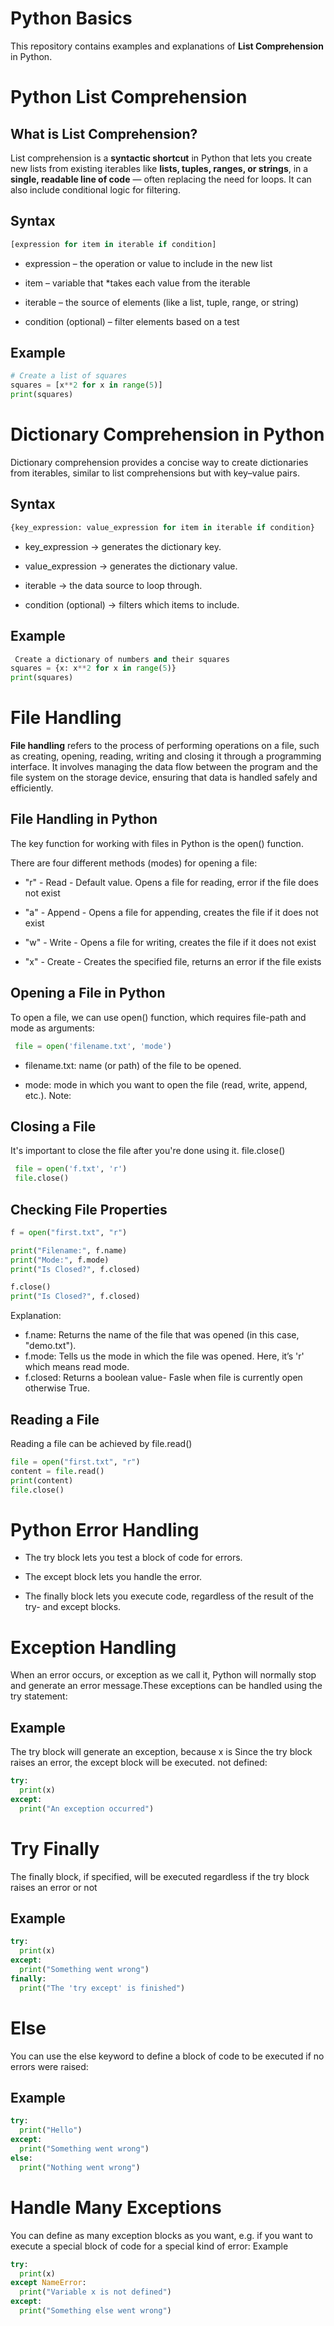 # Python Basics
This repository contains examples and explanations of **List Comprehension** in Python.

# Python List Comprehension

## What is List Comprehension?

List comprehension is a **syntactic shortcut** in Python that lets you create new lists 
from existing iterables like **lists, tuples, ranges, or strings**, in a **single, readable 
line of code** — often replacing the need for loops.  It can also include conditional logic for filtering.


## Syntax

```python
[expression for item in iterable if condition]

```
* expression – the operation or value to include in the new list

* item – variable that *takes each value from the iterable

* iterable – the source of elements (like a list, tuple, range, or string)

* condition (optional) – filter elements based on a test

## Example

```python
# Create a list of squares
squares = [x**2 for x in range(5)]
print(squares)


```

# Dictionary Comprehension in Python

Dictionary comprehension provides a concise way to create dictionaries from iterables, similar to list comprehensions but with key–value pairs.

## Syntax
```python
{key_expression: value_expression for item in iterable if condition}
```
* key_expression → generates the dictionary key.

* value_expression → generates the dictionary value.

* iterable → the data source to loop   through.

* condition (optional) → filters which items to include.

## Example
```python
 Create a dictionary of numbers and their squares
squares = {x: x**2 for x in range(5)}
print(squares)

```
# File Handling 
**File handling** refers to the process of performing operations on a file, such as creating, opening, 
reading, writing and closing it through a programming interface. It involves managing the data flow 
between the program and the file system on the storage device, ensuring that data is handled safely and efficiently.

## File Handling in Python
The key function for working with files in Python is the open() function.

There are four different methods (modes) for opening a file:

* "r" - Read - Default value. Opens a file for reading, error if the file does not exist

* "a" - Append - Opens a file for appending, creates the file if it does not exist

* "w" - Write - Opens a file for writing, creates the file if it does not exist

* "x" - Create - Creates the specified file, returns an error if the file exists


## Opening a File in Python
To open a file, we can use open() function, which requires file-path and mode as arguments:

```python
 file = open('filename.txt', 'mode')

```

* filename.txt: name (or path) of the file to be opened.

* mode: mode in which you want to open the file (read, write, append, etc.).
Note: 

## Closing a File
It's important to close the file after you're done using it. file.close()

```python
 file = open('f.txt', 'r')
 file.close()
```
## Checking File Properties
```python
f = open("first.txt", "r")

print("Filename:", f.name)
print("Mode:", f.mode)
print("Is Closed?", f.closed)

f.close()
print("Is Closed?", f.closed)
```
Explanation:

* f.name: Returns the name of the file that was opened (in this case, "demo.txt").
* f.mode: Tells us the mode in which the file was opened. Here, it’s 'r' which means read mode.
* f.closed: Returns a boolean value- Fasle when file is currently open otherwise True.

## Reading a File
Reading a file can be achieved by file.read()
```python
file = open("first.txt", "r")
content = file.read()
print(content)
file.close()
```
# Python Error Handling
* The try block lets you test a block of code for errors.

* The except block lets you handle the error.

* The finally block lets you execute code, regardless of the result of the try- and except blocks.

# Exception Handling
When an error occurs, or exception as we call it, Python will normally stop and generate 
an error message.These exceptions can be handled using the try statement:

## Example
The try block will generate an exception, because x is 
Since the try block raises an error, the except block will be executed.
not defined:
```python
try:
  print(x)
except:
  print("An exception occurred")
```

# Try Finally
The finally block, if specified, will be executed regardless if the try block raises an error or not

## Example
```python
try:
  print(x)
except:
  print("Something went wrong")
finally:
  print("The 'try except' is finished")
```
# Else
You can use the else keyword to define a block of code to be executed if no errors were raised:
## Example
```python
try:
  print("Hello")
except:
  print("Something went wrong")
else:
  print("Nothing went wrong")
```
# Handle Many Exceptions
You can define as many exception blocks as you want, e.g. if you want to execute a special block 
of code for a special kind of error:
 Example
```python
try:
  print(x)
except NameError:
  print("Variable x is not defined")
except:
  print("Something else went wrong")
```